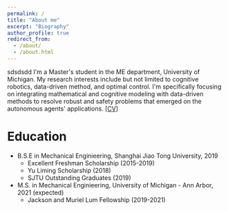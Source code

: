 ```yaml
---
permalink: /
title: "About me"
excerpt: "Biography"
author_profile: true
redirect_from: 
  - /about/
  - /about.html
---
```

sdsdsdd
I'm a Master's student in the ME department, University of Michigan. My research interests include but not limited to cognitive robotics, data-driven method, and optimal control. I'm specifically focusing on integrating mathematical and cognitive modeling with data-driven methods to resolve robust and safety problems that emerged on the autonomous agents' applications. [[CV](http://XiaoLiSean.github.io/files/resume.pdf)]

Education
======
* B.S.E in Mechanical Enginieering, Shanghai Jiao Tong University, 2019
  * Excellent Freshman Scholarship (2015-2019)
  * Yu Liming Scholarship (2018)
  * SJTU Outstanding Graduates (2019)
* M.S. in Mechanical Enginieering, University of Michigan - Ann Arbor, 2021 (expected)
  * Jackson and Muriel Lum Fellowship (2019-2021)

<!-- Hobbits
======
* Basketball
* Swimming -->